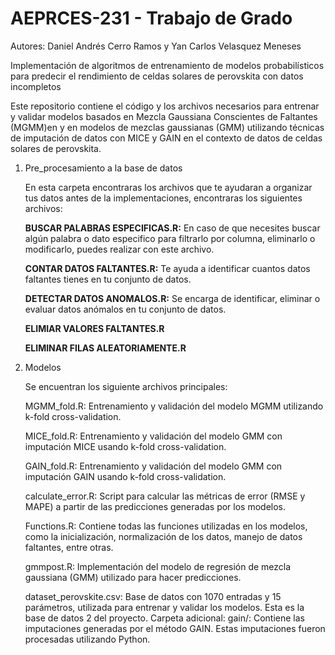 # AEPRCES-231 - Trabajo de Grado
Autores: Daniel Andrés Cerro Ramos y Yan Carlos Velasquez Meneses


Implementación de algoritmos de entrenamiento de modelos probabilísticos para predecir el rendimiento de celdas solares de perovskita con datos incompletos

Este repositorio contiene el código y los archivos necesarios para entrenar y validar modelos basados en Mezcla Gaussiana Conscientes de Faltantes (MGMM)en y en modelos de mezclas gaussianas (GMM) utilizando técnicas de imputación de datos con MICE y GAIN en el contexto de datos de celdas solares de perovskita.

1. Pre_procesamiento a la base de datos

   En esta carpeta encontraras los archivos que te ayudaran a organizar tus datos antes de la implementaciones, encontraras los siguientes archivos:

   **BUSCAR PALABRAS ESPECIFICAS.R:** En caso de que necesites buscar algún palabra o dato especifico para filtrarlo por columna, eliminarlo o modificarlo, puedes realizar con este archivo.

   **CONTAR DATOS FALTANTES.R:** Te ayuda a identificar cuantos datos faltantes tienes en tu conjunto de datos.

   **DETECTAR DATOS ANOMALOS.R:** Se encarga de identificar, eliminar o evaluar datos anómalos en tu conjunto de datos.

   **ELIMIAR VALORES FALTANTES.R**

   **ELIMINAR FILAS ALEATORIAMENTE.R**



2. Modelos

   Se encuentran los siguiente archivos principales:
   
   MGMM_fold.R: Entrenamiento y validación del modelo MGMM utilizando k-fold cross-validation.
   
   MICE_fold.R: Entrenamiento y validación del modelo GMM con imputación MICE usando k-fold cross-validation.
   
   GAIN_fold.R: Entrenamiento y validación del modelo GMM con imputación GAIN usando k-fold cross-validation.
   
   calculate_error.R: Script para calcular las métricas de error (RMSE y MAPE) a partir de las predicciones generadas por los modelos.
   
   Functions.R: Contiene todas las funciones utilizadas en los modelos, como la inicialización, normalización de los datos, manejo de datos faltantes, entre otras.
   
   gmmpost.R: Implementación del modelo de regresión de mezcla gaussiana (GMM) utilizado para hacer predicciones.
   
   dataset_perovskite.csv: Base de datos con 1070 entradas y 15 parámetros, utilizada para entrenar y validar los modelos. Esta es la base de datos 2 del proyecto.
   Carpeta adicional:
   gain/: Contiene las imputaciones generadas por el método GAIN. Estas imputaciones fueron procesadas utilizando Python.
   
